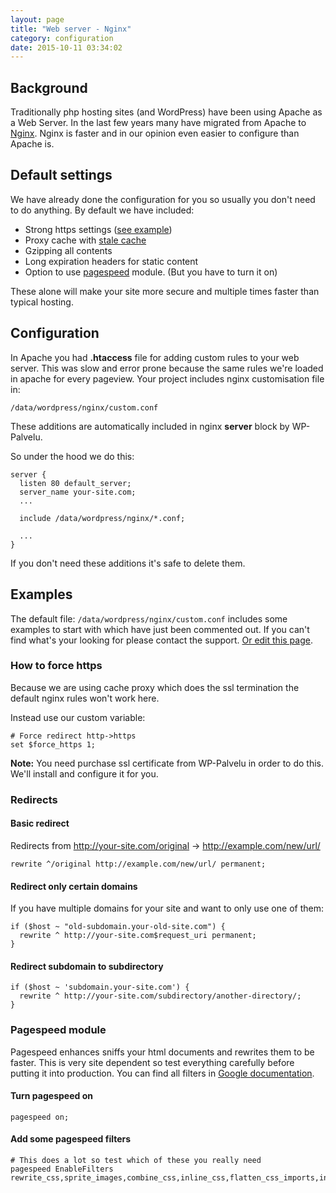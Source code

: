 ```yaml
---
layout: page
title: "Web server - Nginx"
category: configuration
date: 2015-10-11 03:34:02
---
```


## Background
Traditionally php hosting sites (and WordPress) have been using Apache as a Web Server. In the last few years many have migrated from Apache to [Nginx](http://nginx.org/en/docs/). Nginx is faster and in our opinion even easier to configure than Apache is.

## Default settings
We have already done the configuration for you so usually you don't need to do anything. By default we have included:

* Strong https settings ([see example](https://www.ssllabs.com/ssltest/analyze.html?d=wp-palvelu.fi&s=185.26.50.22))
* Proxy cache with [stale cache](http://nginx.org/en/docs/http/ngx_http_proxy_module.html#proxy_cache_use_stale)
* Gzipping all contents
* Long expiration headers for static content
* Option to use [pagespeed](https://developers.google.com/speed/pagespeed/module/) module. (But you have to turn it on)

These alone will make your site more secure and multiple times faster than typical hosting.

## Configuration

In Apache you had **.htaccess** file for adding custom rules to your web server. This was slow and error prone because the same rules we're loaded in apache for every pageview. Your project includes nginx customisation file in:

```
/data/wordpress/nginx/custom.conf
```

These additions are automatically included in nginx **server** block by WP-Palvelu.

So under the hood we do this:

```nginx
server {
  listen 80 default_server;
  server_name your-site.com;
  ...

  include /data/wordpress/nginx/*.conf;

  ...
}
```

If you don't need these additions it's safe to delete them.

## Examples
The default file: ```/data/wordpress/nginx/custom.conf``` includes some examples to start with which have just been commented out. If you can't find what's your looking for please contact the support. [Or edit this page](#edit-this-page).

### How to force https
Because we are using cache proxy which does the ssl termination the default nginx rules won't work here.

Instead use our custom variable:

```nginx
# Force redirect http->https
set $force_https 1;
```
**Note:** You need purchase ssl certificate from WP-Palvelu in order to do this. We'll install and configure it for you.

### Redirects

#### Basic redirect
Redirects from http://your-site.com/original -> http://example.com/new/url/

```nginx
rewrite ^/original http://example.com/new/url/ permanent;
```

#### Redirect only certain domains
If you have multiple domains for your site and want to only use one of them:

```nginx
if ($host ~ "old-subdomain.your-old-site.com") {
  rewrite ^ http://your-site.com$request_uri permanent;
}
```

#### Redirect subdomain to subdirectory

```nginx
if ($host ~ 'subdomain.your-site.com') {
  rewrite ^ http://your-site.com/subdirectory/another-directory/;
}
```

### Pagespeed module
Pagespeed enhances sniffs your html documents and rewrites them to be faster. This is very site dependent so test everything carefully before putting it into production. You can find all filters in [Google documentation](https://developers.google.com/speed/pagespeed/module/filters).

#### Turn pagespeed on
```nginx
pagespeed on;
```

#### Add some pagespeed filters
```nginx
# This does a lot so test which of these you really need
pagespeed EnableFilters rewrite_css,sprite_images,combine_css,inline_css,flatten_css_imports,inline_javascript,combine_javascript,inline_google_font_css,canonicalize_javascript_libraries,rewrite_images,recompress_images;
```